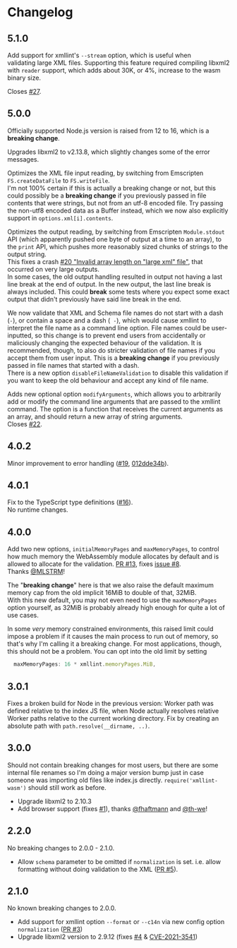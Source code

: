 # Changelog

## 5.1.0

Add support for xmllint's `--stream` option, which is useful when  
validating large XML files. 
Supporting this feature required compiling libxml2 with `reader` support, which
adds about 30K, or 4%, increase to the wasm binary size.

Closes [#27](https://github.com/noppa/xmllint-wasm/issues/27).

## 5.0.0

Officially supported Node.js version is raised from 12 to 16, which is a **breaking change**.

Upgrades libxml2 to v2.13.8, which slightly changes some of the error messages.

Optimizes the XML file input reading, by switching from Emscripten `FS.createDataFile` to
`FS.writeFile`.  
I'm not 100% certain if this is actually a breaking change or not,
but this could possibly be a **breaking change** if you previously passed in
file contents that were strings, but not from an utf-8 encoded file.  Try
passing the non-utf8 encoded data as a Buffer instead, which we now also explicitly support
in `options.xml[i].contents`.  

Optimizes the output reading, by switching from Emscripten `Module.stdout` API (which apparently
pushed one byte of output at a time to an array), to the `print` API, which pushes more reasonably 
sized chunks of strings to the output string.  
This fixes a crash [#20 "Invalid array length on "large xml" file"](https://github.com/noppa/xmllint-wasm/issues/20),
that occurred on very large outputs.  
In some cases, the old output handling resulted in output not having a last line break at the end of
output. In the new output, the last line break is always included. This could **break** some tests 
where you expect some exact output that didn't previously have said line break in the end.  

We now validate that XML and Schema file names do not start with a dash (`-`), or contain 
a space and a dash (` -`), which would cause xmllint to interpret the file name
as a command line option. File names could be user-inputted, so this change is to
prevent end users from accidentally or maliciously changing the expected behaviour of
the validation. It is recommended, though, to also do stricter validation of file names
if you accept them from user input. 
This is a **breaking change** if you previously passed in file names that started with a dash.  
There is a new option `disableFileNameValidation` to disable this validation if you want
to keep the old behaviour and accept any kind of file name.

Adds new optional option `modifyArguments`, which allows you to arbitrarily add
or modify the command line arguments that are passed to the xmllint command. The
option is a function that receives the current arguments as an array, and should
return a new array of string arguments.  
Closes [#22](https://github.com/noppa/xmllint-wasm/issues/22).

## 4.0.2

Minor improvement to error handling
([#19](https://github.com/noppa/xmllint-wasm/issues/19),
[012dde34b](https://github.com/noppa/xmllint-wasm/commit/012dde34b7f7ca5394703e3a6859d677dde00474)).  

## 4.0.1

Fix to the TypeScript type definitions ([#16](https://github.com/noppa/xmllint-wasm/issues/16)).  
No runtime changes.

## 4.0.0

Add two new options, `initialMemoryPages` and `maxMemoryPages`, to control
how much memory the WebAssembly module allocates by default and is allowed
to allocate for the validation. 
[PR #13](https://github.com/noppa/xmllint-wasm/pull/13),
fixes [issue #8](https://github.com/noppa/xmllint-wasm/issues/8).  
Thanks [@MLSTRM](https://github.com/MLSTRM)!

The "**breaking change**" here is that we also raise the default maximum
memory cap from the old implicit 16MiB to double of that, 32MiB.  
With this new default, you may not even need to use the `maxMemoryPages` option
yourself, as 32MiB is probably already high enough for quite a lot of use cases.

In some _very_ memory constrained environments, this raised limit could impose
a problem if it causes the main process to run out of memory, so that's why
I'm calling it a breaking change. For most applications, though, this should
not be a problem. You can opt into the old limit by setting
```javascript
  maxMemoryPages: 16 * xmllint.memoryPages.MiB,
```

## 3.0.1

Fixes a broken build for Node in the previous version: Worker path
was defined relative to the index JS file, when Node actually resolves
relative Worker paths relative to the current working directory.
Fix by creating an absolute path with `path.resolve(__dirname, ..)`.

## 3.0.0

Should not contain breaking changes for most users, but there are
some internal file renames so I'm doing a major version bump just
in case someone was importing old files like index.js directly. 
`require('xmllint-wasm')` should still work as before.

* Upgrade libxml2 to 2.10.3
* Add browser support (fixes [#1](https://github.com/noppa/xmllint-wasm/issues/1)),
  thanks [@fhaftmann](https://github.com/fhaftmann) and [@th-we](https://github.com/th-we)!

## 2.2.0

No breaking changes to 2.0.0 - 2.1.0.

* Allow `schema` parameter to be omitted if `normalization` is set. i.e. allow
  formatting without doing validation to the XML ([PR #5](https://github.com/noppa/xmllint-wasm/pull/5)).

## 2.1.0

No known breaking changes to 2.0.0.

* Add support for xmllint option `--format` or `--c14n` via new config option
  `normalization` ([PR #3](https://github.com/noppa/xmllint-wasm/pull/3))
* Upgrade libxml2 version to 2.9.12 (fixes [#4](https://github.com/noppa/xmllint-wasm/issues/4) &
  [CVE-2021-3541](https://gitlab.gnome.org/GNOME/libxml2/-/commit/8598060bacada41a0eb09d95c97744ff4e428f8e))

